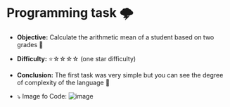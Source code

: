 # Programming task 🌩️

- **Objective:** Calculate the arithmetic mean of a student based on two grades 🧠
- **Difficulty:** ⭐☆☆☆☆ (one star difficulty)
- **Conclusion:** The first task was very simple but you can see the degree of complexity of the language 🌱

- ⤵ Image fo Code:
![image](https://user-images.githubusercontent.com/119816215/210404328-7f1356ef-2d07-4c94-9b39-54eede8bd8ad.png)




